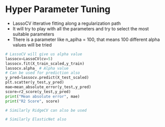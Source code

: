 # Hyper Parameter Tuning

* &#x20;LassoCV itterative fitting along a regularization path
* It will try to play with all the parameters and try to select the most suitable parameters
* There is a parameter like n\_aplha = 100, that means 100 different alpha values will be tried

```python
# LassoCV will give us alpha value
lassocv=LassoCV(cv=5)
lassocv.fit(X_train_scaled,y_train)
lassocv.alpha_ # Alpha value
# Can be used for prediction also
y_pred=lassocv.predict(X_test_scaled)
plt.scatter(y_test,y_pred)
mae=mean_absolute_error(y_test,y_pred)
score=r2_score(y_test,y_pred)
print("Mean absolute error", mae)
print("R2 Score", score)

# Similarly RidgeCV can also be used

# Similarly ElasticNet also
```
